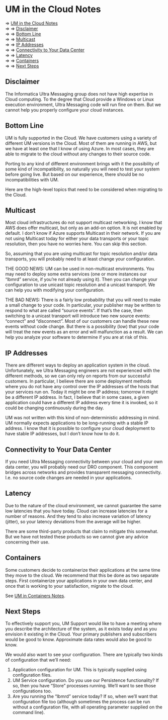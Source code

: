 # UM in the Cloud Notes

<!-- mdtoc-start -->
&DoubleRightArrow; [UM in the Cloud Notes](#um-in-the-cloud-notes)  
&DoubleRightArrow;&nbsp;&DoubleRightArrow; [Disclaimer](#disclaimer)  
&DoubleRightArrow;&nbsp;&DoubleRightArrow; [Bottom Line](#bottom-line)  
&DoubleRightArrow;&nbsp;&DoubleRightArrow; [Multicast](#multicast)  
&DoubleRightArrow;&nbsp;&DoubleRightArrow; [IP Addresses](#ip-addresses)  
&DoubleRightArrow;&nbsp;&DoubleRightArrow; [Connectivity to Your Data Center](#connectivity-to-your-data-center)  
&DoubleRightArrow;&nbsp;&DoubleRightArrow; [Latency](#latency)  
&DoubleRightArrow;&nbsp;&DoubleRightArrow; [Containers](#containers)  
&DoubleRightArrow;&nbsp;&DoubleRightArrow; [Next Steps](#next-steps)  
<!-- TOC created by '../mdtoc/mdtoc.pl wiki/UM-in-the-Cloud-Notes.md' (see https://github.com/fordsfords/mdtoc) -->
<!-- mdtoc-end -->

## Disclaimer

The Informatica Ultra Messaging group does not have high expertise in Cloud computing.
To the degree that Cloud provide a Windows or Linux execution environment, Ultra Messaging code will run fine on them.
But we cannot help you properly configure your cloud instances.

## Bottom Line

UM is fully supported in the Cloud.
We have customers using a variety of different UM versions in the Cloud.
Most of them are running in AWS, but we have at least one that I know of using Azure.
In most cases, they are able to migrate to the cloud without any changes to their source code.

Porting to any kind of different environment brings with it the possibility of some kind of incompatibility,
so naturally you will need to test your system before going live.
But based on our experience, there should be no incompatibilities with UM.

Here are the high-level topics that need to be considered when migrating to the Cloud.

## Multicast

Most cloud infrastructures do not support multicast networking.
I know that AWS does offer multicast, but only as an add-on option.
It is not enabled by default.
I don’t know if Azure supports Multicast in their network.
If you are not using Multicast today for either your data transports or your topic resolution,
then you have no worries here.
You can skip this section.

So, assuming that you are using multicast for topic resolution and/or data transports,
you will probably need to at least change your configuration.

THE GOOD NEWS: UM can be used in non-multicast environments.
You may need to deploy some extra services (one or more instances our “lbmrd” service,
if you’re not already using it).
Then you can change your configuration to use unicast topic resolution and a unicast transport.
We can help you with modifying your configuration.

THE BAD NEWS: There is a fairly low probability that you will need to make a small change to your code.
In particular, your publisher may be written to respond to what are called “source events”.
If that’s the case, then switching to a unicast transport will introduce two new source events:
“connect” and “disconnect”.
Most of our customers can handle these new events without code change.
But there is a possibility (low) that your code will treat the new
events as an error and will malfunction as a result.
We can help you analyze your software to determine if you are at risk of this.

## IP Addresses

There are different ways to deploy an application system in the cloud.
Unfortunately, we Ultra Messaging engineers are not experienced with the different methods,
so we can only rely on reports from our successful customers.
In particular, I believe there are some deployment methods where you do not have
any control over the IP addresses of the hosts that your services run on.
Today it might be one IP address; tomorrow it might be a different IP address.
In fact, I believe that in some cases,
a given application could have a different IP address every time it is invoked,
so it could be changing continuously during the day.

UM was not written with this kind of non-deterministic addressing in mind.
UM normally expects applications to be long-running with a stable IP address.
I know that it is possible to configure your cloud deployment to have stable IP addresses,
but I don’t know how to do it.

## Connectivity to Your Data Center

If you need Ultra Messaging connectivity between your cloud and your own data center,
you will probably need our DRO component.
This component bridges across networks and provides transparent messaging connectivity.
I.e. no source code changes are needed in your applications.

## Latency

Due to the nature of the cloud environment,
we cannot guarantee the same low latencies that you have today.
Cloud can increase latencies for a number of reasons.
And they tend to also increase variation of latency (jitter),
so your latency deviations from the average will be higher.

There are some third-party products that claim to mitigate this somewhat.
But we have not tested these products so we cannot give any advice concerning their use.

## Containers

Some customers decide to containerize their applications at the same time they
move to the cloud.
We recommend that this be done as two separate steps.
First containerize your applications in your own data center,
and once that is working to your satisfaction, migrate to the cloud.

See [UM in Containers Notes](UM-in-Containers-Notes.md).

## Next Steps

To effectively support you,
UM Support would like to have a meeting where you describe the architecture of the system,
as it exists today and as you envision it existing in the Cloud.
Your primary publishers and subscribers would be good to know.
Approximate data rates would also be good to know.

We would also want to see your configuration.
There are typically two kinds of configuration that we’ll need:
1. Application configuration for UM. This is typically supplied using configuration files.
2. UM Service configuration. Do you use our Persistence functionality?
If so, then you have “Store” processes running. We’ll want to see those configurations too.
3. Are you running the “lbmrd” service today?
If so, when we’ll want that configuration file too
(although sometimes the process can be run without a configuration file,
with all operating parameter supplied on the command line).
